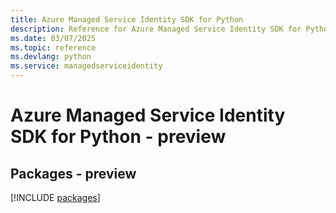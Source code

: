 ```yaml
---
title: Azure Managed Service Identity SDK for Python
description: Reference for Azure Managed Service Identity SDK for Python
ms.date: 03/07/2025
ms.topic: reference
ms.devlang: python
ms.service: managedserviceidentity
---
```

# Azure Managed Service Identity SDK for Python - preview
## Packages - preview
[!INCLUDE [packages](managed-service-identity-index.md)]